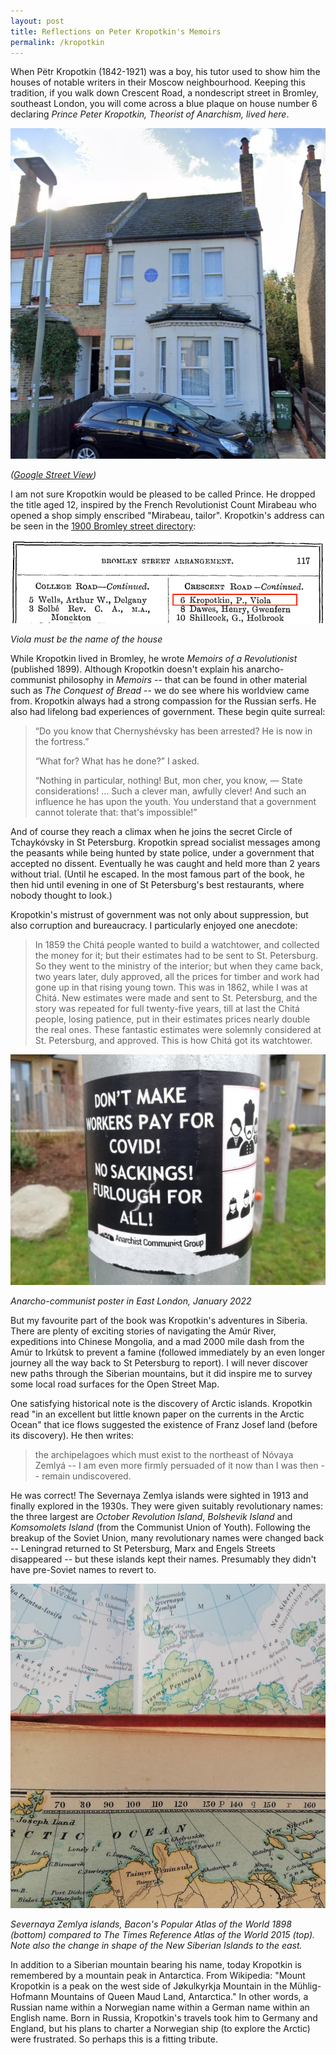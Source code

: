 ```yaml
---
layout: post
title: Reflections on Peter Kropotkin's Memoirs
permalink: /kropotkin
---
```


When Pëtr Kropotkin (1842-1921) was a boy, his tutor used to show him the houses of notable writers in their Moscow neighbourhood. Keeping this tradition, if you walk down Crescent Road, a nondescript street in Bromley, southeast London, you will come across a blue plaque on house number 6 declaring *Prince Peter Kropotkin, Theorist of Anarchism, lived here*.

![View of house](/assets/kropotkin/kropotkin_house.png)

*([Google Street View](https://www.google.com/maps/place/6+Crescent+Rd,+Bromley+BR1+3PW,+UK/@51.4119931,0.0153766,3a,75y,194.38h,93.85t/data=!3m6!1e1!3m4!1sJc-0eXuNsM-PJatXJosDTw!2e0!7i16384!8i8192!4m6!3m5!1s0x47d8aa131a990ebb:0x439bd78b6b5566fb!8m2!3d51.4118323!4d0.0152948!16s%2Fg%2F11c1f2dd0w))*

I am not sure Kropotkin would be pleased to be called Prince. He dropped the title aged 12, inspired by the French Revolutionist Count Mirabeau who opened a shop simply enscribed "Mirabeau, tailor". Kropotkin's address can be seen in the [1900 Bromley street directory](https://www.bblhs.org.uk/directories):

![Street directory](/assets/kropotkin/kropotkin_address.png)

*Viola must be the name of the house*

While Kropotkin lived in Bromley, he wrote *Memoirs of a Revolutionist* (published 1899). Although Kropotkin doesn't explain his anarcho-communist philosophy in *Memoirs* -- that can be found in other material such as *The Conquest of Bread* -- we do see where his worldview came from. Kropotkin always had a strong compassion for the Russian serfs. He also had lifelong bad experiences of government. These begin quite surreal:

> “Do you know that Chernyshévsky has been arrested? He is now in the fortress.”
> 
> “What for? What has he done?” I asked.
> 
> “Nothing in particular, nothing! But, mon cher, you know, — State considerations! ... Such a clever man, awfully clever! And such an influence he has upon the youth. You understand that a government cannot tolerate that: that's impossible!”

And of course they reach a climax when he joins the secret Circle of Tchaykóvsky in St Petersburg. Kropotkin spread socialist messages among the peasants while being hunted by state police, under a government that accepted no dissent. Eventually he was caught and held more than 2 years without trial. (Until he escaped. In the most famous part of the book, he then hid until evening in one of St Petersburg's best restaurants, where nobody thought to look.)

Kropotkin's mistrust of government was not only about suppression, but also corruption and bureaucracy. I particularly enjoyed one anecdote:

> In 1859 the Chitá people wanted to build a watchtower, and collected the money for it; but their estimates had to be sent to St. Petersburg. So they went to the ministry of the interior; but when they came back, two years later, duly approved, all the prices for timber and work had gone up in that rising young town. This was in 1862, while I was at Chitá. New estimates were made and sent to St. Petersburg, and the story was repeated for full twenty-five years, till at last the Chitá people, losing patience, put in their estimates prices nearly double the real ones. These fantastic estimates were solemnly considered at St. Petersburg, and approved. This is how Chitá got its watchtower.

![Poster](/assets/kropotkin/anarchocommunistposter.jpg)

*Anarcho-communist poster in East London, January 2022*

But my favourite part of the book was Kropotkin's adventures in Siberia. There are plenty of exciting stories of navigating the Amúr River, expeditions into Chinese Mongolia, and a mad 2000 mile dash from the Amúr to Irkútsk to prevent a famine (followed immediately by an even longer journey all the way back to St Petersburg to report). I will never discover new paths through the Siberian mountains, but it did inspire me to survey some local road surfaces for the Open Street Map.

One satisfying historical note is the discovery of Arctic islands. Kropotkin read "in an excellent but little known paper on the currents in the Arctic Ocean" that ice flows suggested the existence of Franz Josef land (before its discovery). He then writes:

> the archipelagoes which must exist to the northeast of Nóvaya Zemlyá -- I am even more firmly persuaded of it now than I was then -- remain undiscovered. 

He was correct! The Severnaya Zemlya islands were sighted in 1913 and finally explored in the 1930s. They were given suitably revolutionary names: the three largest are *October Revolution Island*, *Bolshevik Island* and *Komsomolets Island* (from the Communist Union of Youth). Following the breakup of the Soviet Union, many revolutionary names were changed back -- Leningrad returned to St Petersburg, Marx and Engels Streets disappeared -- but these islands kept their names. Presumably they didn't have pre-Soviet names to revert to.

![Atlases](/assets/kropotkin/islands.jpeg)

*Severnaya Zemlya islands, Bacon's Popular Atlas of the World 1898 (bottom) compared to The Times Reference Atlas of the World 2015 (top). Note also the change in shape of the New Siberian Islands to the east.*

In addition to a Siberian mountain bearing his name, today Kropotkin is remembered by a mountain peak in Antarctica. From Wikipedia: "Mount Kropotkin is a peak on the west side of Jøkulkyrkja Mountain in the Mühlig-Hofmann Mountains of Queen Maud Land, Antarctica." In other words, a Russian name within a Norwegian name within a German name within an English name. Born in Russia, Kropotkin's travels took him to Germany and England, but his plans to charter a Norwegian ship (to explore the Arctic) were frustrated. So perhaps this is a fitting tribute.


